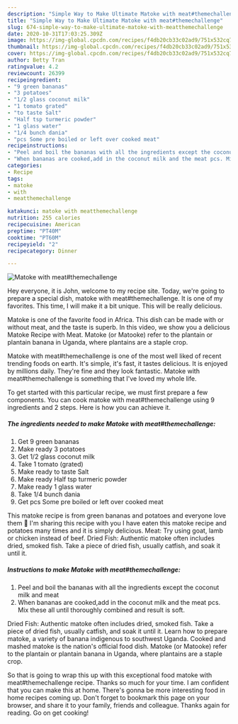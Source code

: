 ```yaml
---
description: "Simple Way to Make Ultimate Matoke with meat#themechallenge"
title: "Simple Way to Make Ultimate Matoke with meat#themechallenge"
slug: 674-simple-way-to-make-ultimate-matoke-with-meatthemechallenge
date: 2020-10-31T17:03:25.309Z
image: https://img-global.cpcdn.com/recipes/f4db20cb33c02ad9/751x532cq70/matoke-with-meatthemechallenge-recipe-main-photo.jpg
thumbnail: https://img-global.cpcdn.com/recipes/f4db20cb33c02ad9/751x532cq70/matoke-with-meatthemechallenge-recipe-main-photo.jpg
cover: https://img-global.cpcdn.com/recipes/f4db20cb33c02ad9/751x532cq70/matoke-with-meatthemechallenge-recipe-main-photo.jpg
author: Betty Tran
ratingvalue: 4.2
reviewcount: 26399
recipeingredient:
- "9 green bananas"
- "3 potatoes"
- "1/2 glass coconut milk"
- "1 tomato grated"
- "to taste Salt"
- "Half tsp turmeric powder"
- "1 glass water"
- "1/4 bunch dania"
- "pcs Some pre boiled or left over cooked meat"
recipeinstructions:
- "Peel and boil the bananas with all the ingredients except the coconut milk and meat"
- "When bananas are cooked,add in the coconut milk and the meat pcs. Mix these all until thoroughly combined and result is soft."
categories:
- Recipe
tags:
- matoke
- with
- meatthemechallenge

katakunci: matoke with meatthemechallenge 
nutrition: 255 calories
recipecuisine: American
preptime: "PT40M"
cooktime: "PT60M"
recipeyield: "2"
recipecategory: Dinner

---
```



![Matoke with meat#themechallenge](https://img-global.cpcdn.com/recipes/f4db20cb33c02ad9/751x532cq70/matoke-with-meatthemechallenge-recipe-main-photo.jpg)

Hey everyone, it is John, welcome to my recipe site. Today, we're going to prepare a special dish, matoke with meat#themechallenge. It is one of my favorites. This time, I will make it a bit unique. This will be really delicious.

Matoke is one of the favorite food in Africa. This dish can be made with or without meat, and the taste is superb. In this video, we show you a delicious Matoke Recipe with Meat. Matoke (or Matooke) refer to the plantain or plantain banana in Uganda, where plantains are a staple crop.

Matoke with meat#themechallenge is one of the most well liked of recent trending foods on earth. It's simple, it's fast, it tastes delicious. It is enjoyed by millions daily. They're fine and they look fantastic. Matoke with meat#themechallenge is something that I've loved my whole life.


To get started with this particular recipe, we must first prepare a few components. You can cook matoke with meat#themechallenge using 9 ingredients and 2 steps. Here is how you can achieve it.

<!--inarticleads1-->

##### The ingredients needed to make Matoke with meat#themechallenge:

1. Get 9 green bananas
1. Make ready 3 potatoes
1. Get 1/2 glass coconut milk
1. Take 1 tomato (grated)
1. Make ready to taste Salt
1. Make ready Half tsp turmeric powder
1. Make ready 1 glass water
1. Take 1/4 bunch dania
1. Get pcs Some pre boiled or left over cooked meat


This matoke recipe is from green bananas and potatoes and everyone love them 🙂 I&#39;m sharing this recipe with you I have eaten this matoke recipe and potatoes many times and it is simply delicious. Meat: Try using goat, lamb or chicken instead of beef. Dried Fish: Authentic matoke often includes dried, smoked fish. Take a piece of dried fish, usually catfish, and soak it until it. 

<!--inarticleads2-->

##### Instructions to make Matoke with meat#themechallenge:

1. Peel and boil the bananas with all the ingredients except the coconut milk and meat
1. When bananas are cooked,add in the coconut milk and the meat pcs. Mix these all until thoroughly combined and result is soft.


Dried Fish: Authentic matoke often includes dried, smoked fish. Take a piece of dried fish, usually catfish, and soak it until it. Learn how to prepare matoke, a variety of banana indigenous to southwest Uganda. Cooked and mashed matoke is the nation&#39;s official food dish. Matoke (or Matooke) refer to the plantain or plantain banana in Uganda, where plantains are a staple crop. 

So that is going to wrap this up with this exceptional food matoke with meat#themechallenge recipe. Thanks so much for your time. I am confident that you can make this at home. There's gonna be more interesting food in home recipes coming up. Don't forget to bookmark this page on your browser, and share it to your family, friends and colleague. Thanks again for reading. Go on get cooking!
